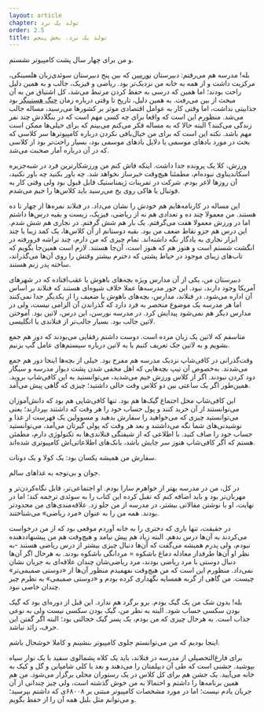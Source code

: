 ```yaml
---
layout: article
chapter: تولد یک نرد
order: 2.5
title: تولد یک نرد، بخش پنجم
---
```



و من برای چهار سال پشت کامپیوتر نشستم.

بله!‌ مدرسه هم می‌رفتم: دبیرستان <abbr title=" Norssen">نورسن</abbr > که بین پنج دبیرستان سوئدی‌زبان هلسینکی، مرکزیت داشت و از همه به خانه من نزدیک‌تر بود. ریاضی و فیزیک، جالب و به همین دلیل راحت بودند؛ اما همین که درسی به حفظ کردن مرتبط می‌شد، کل اشتیاق من به آن مبحث از بین می‌رفت. به همین دلیل، تاریخ تا وقتی درباره زمان <abbr title=" Battle of Hastings">جنگ هستینگز</abbr > بود جذابیتی نداشت، اما وقتی کار به عوامل اقتصادی موثر بر کشورها می‌رسید، مساله جالب می‌شد. منظورم این است که واقعا برای چه کسی مهم است که در بنگلادش چند نفر زندگی می‌کنند؟ البته حالا که به مساله فکر می‌کنم می‌بینم که برای خیلی‌ها ممکن است مهم باشد. نکته این است که برای من خیال‌بافی نکردن درباره کامپیوترها سر کلاسی که بحث در مورد بادهای موسمی یا دلایل بادهای موسمی بود، بسیار راحت‌تر بود از کلاسی که در آن درباره آمار صحبت می‌شد.

ورزش، کلا یک پرونده جدا داشت. اینکه فاش کنم من ورزشکارترین فرد در شبه‌جزیره اسکاندیناوی نبوده‌ام، مطمئنا هیچ‌وقت خبرساز نخواهد شد. چه باور بکنید چه باور نکنید، آن روزها لاغر بودم. شرکت در تمرینات ژیمناستیک قابل قبول بود ولی وقتی کار به فوتبال یا هاکی روی یخ می‌رسید باید کلاس‌ها را جیم‌ می‌شدم.

این مساله در کارنامه‌هایم هم خودش را نشان می‌داد. در فنلاند نمره‌ها از چهار تا ده هستند. من معمولا چند ده و تعدادی هم نه از ریاضی، فیزیک، زیست و بقیه درس‌ها داشتم اما در ورزش معمولا هفت می‌گرفتم. یک بار هم شش گرفتم. در نجاری هم شش شدم. این درس هم جزو نقاط ضعف من بود. بقیه دوستانم از آن کلاس‌ها، یک کمد زیبا یا چند ابزار نجاری به یادگار نگه‌ داشته‌اند. تمام چیزی که من دارم، چند تراشه فرورفته در انگشت شستم است و هنوز هم که هنوز است، آن‌جا هستند. لازم است همین‌جا بگویم که تاب‌های زیبای موجود در حیاط پشتی که دخترم بیشتر وقتش را روی آن‌ها می‌گذراند، ساخته پدر زنم هستند.

دبیرستان من، یکی از آن مدارس ويژه بچه‌های باهوش یا عقب‌افتاده که در شهرهای آمریکا وجود دارند، نبود. این جور مدرسه‌ها عملا خلاف شیوه‌ای هستند که فنلاند بر اساس آن اداره می‌شود. در فنلاند، مدارس، بچه‌های باهوش یا ضعیف را از یکدیگر جدا نمی‌کنند اما هر مدرسه یک موضوع منحصر به فرد دارد که گذراندن آن الزامی نیست، ولی در مدارس دیگر هم نمی‌شود پیدایش کرد. در مدرسه نورسن، این درس، لاتین بود. آموختن لاتین جالب بود. بسیار جالب‌تر از فنلاندی یا انگلیسی.

متاسفم که لاتین یک زبان مرده است. دوست داشتم رفقایی می‌بودند که دور هم جمع بشویم و به لاتین جک تعریف کنیم یا به لاتین درباره سیستم‌های عامل گپ بزنیم.

وقت‌گذرانی در کافی‌شاپ نزدیک مدرسه هم مفرح بود. خیلی از بچه‌ها اینجا دور هم جمع می‌شدند. به‌خصوص آن‌ تیپ‌ بچه‌هایی که اهل مخفی شدن پشت دیوار مدرسه و سیگار دود کردن نبودند. اگر از کلاس ورزش جیم می‌شدید، می‌توانستید به این کافی‌شاپ بروید. همین‌طور اگر یک ساعتی بین دو کلاس وقت خالی داشتید؛ چیزی که گاهی پیش می‌آمد.

این کافی‌شاپ محل اجتماع گیک‌ها هم بود. تنها کافی‌شاپی هم بود که دانش‌آموزان می‌توانستند از آن خرید کنند و پول حساب خود را هر وقت که داشتند بپردازند؛ یعنی می‌توانستید چیزی که می‌خواهید را سفارش بدهید و مسوولین یک فهرست از غذا و نوشیدنی‌های شما نگه می‌داشتند و بعد هر وقت که پولی گیرتان می‌آمد، می‌توانستید حساب خود را صاف کنید. با اطلاعی که از شیفتگی فنلاندی‌ها به تکنولوژی دارم، مطمئن هستم که اگر کافی‌شاپ هنوز سر جایش باشد، بانک‌های اطلاعاتی‌اش کامپیوتری شده‌اند.

سفارش من همیشه یکسان بود: یک کولا و یک دونات.

جوان و بی‌توجه به غذاهای سالم.

در کل، من در مدرسه بهتر از خواهرم سارا بودم. او اجتماعی‌تر، قابل نگاه‌کردن‌تر و مهربان‌تر بود و باید اضافه کنم که تقبل کرده این کتاب را به سوئدی ترجمه کند؛ اما در نهایت، او با نوشتن مقالاتی بیشتر، در مدرسه از من جلو زد. علاقه‌مندی‌های من محدودتر بودند. همه من را به عنوان «مرد ریاضی» می‌شناختند.

در حقیقت، تنها باری که دختری را به خانه آوردم موقعی بود که از من درخواست می‌کردند به آن‌ها درس بدهم. البته زیاد هم پیش نیامد و هیچ‌وقت هم من پیشنهاددهنده نبودم، ولی پدرم همیشه می‌گفت که آن‌ها دنبال چیزی بیشتر از درس ریاضی هستند -به نظر او آن‌ها طرفدار معادله دماغ باشکوه = مردانگی باشکوه بودند. به هرحال اگر آن‌ها دنبال دوستی با مرد ریاضی بودند، مرد ریاضی‌شان چندان علاقه‌ای به جریان نشان نمی‌داد. منظورم این است که من هیچ‌وقت نفهمیدم منظور آن‌ها از «دوستی صمیمی‌تر» چیست. من گاهی از گربه همسایه نگهداری کرده بودم و «دوستی صمیمی» به نظرم چیز چندان خاصی نبود.

بله! بدون شک من یک گیک بودم. برو برگرد هم ندارد. این قبل از دوره‌ای بود که گیک بودن سکسی حساب شود. البته به نظر من، گیک بودن سکسی نیست ولی به نوعی جذاب است. به هرحال چیزی که من بودم، یک پسر گیک خجالتی بود؛ البته اگر گفتن این حرف، زائد نباشد.

اینجا بودیم که من می‌توانستم جلوی کامپیوتر بنشینم و کاملا خوشحال باشم.

برای فارغ‌التحصیلی از مدرسه در فنلاند، باید یک کلاه پشمالوی سفید با یک نوار سیاه بپوشید. جشنی است که طی آن دیپلمتان را می‌دهند و بعد با کلی شامپاین و گل و کیک به خانه می‌آیید. یک جشن هم برای کل کلاس در یک رستوران محلی برگزار می‌شود. من هم همین برنامه‌ها را داشتم و احتمالا به من خوش گذشته است، ولی چیز چندانی از آن جریان یادم نیست؛ اما در مورد مشخصات کامپیوتر مبتنی بر ۶۸۰۰۸ی که داشتم بپرسید؛ و می‌توانم مثل بلبل همه آن‌ را از حفظ بگویم.
